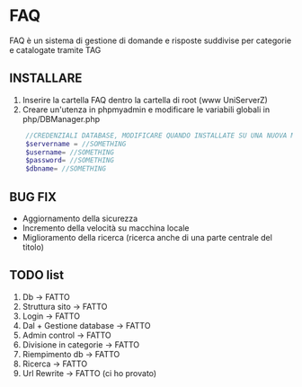 # FAQ
FAQ è un sistema di gestione di domande e risposte suddivise per categorie e catalogate tramite TAG
## INSTALLARE
1. Inserire la cartella FAQ dentro la cartella di root (www UniServerZ)
2. Creare un'utenza in phpmyadmin e modificare le variabili globali in php/DBManager.php

```php
    //CREDENZIALI DATABASE, MODIFICARE QUANDO INSTALLATE SU UNA NUOVA MACCHINA
    $servername = //SOMETHING
    $username= //SOMETHING
    $password= //SOMETHING
    $dbname= //SOMETHING
```
## BUG FIX
* Aggiornamento della sicurezza
* Incremento della velocità su macchina locale
* Miglioramento della ricerca (ricerca anche di una parte centrale del titolo)
## TODO list
1. Db -> FATTO
2. Struttura sito -> FATTO
3. Login -> FATTO
4. Dal + Gestione database -> FATTO
5. Admin control -> FATTO
6. Divisione in categorie -> FATTO
7. Riempimento db -> FATTO
8. Ricerca -> FATTO
9. Url Rewrite -> FATTO (ci ho provato)
